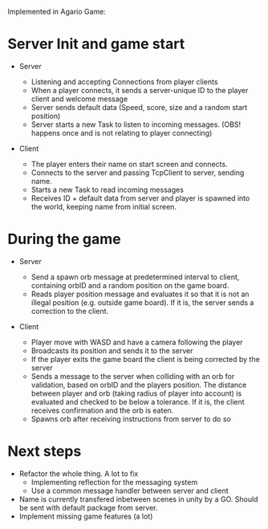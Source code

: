 Implemented in Agario Game:  

# Server Init and game start
* Server
  * Listening and accepting Connections from player clients
  * When a player connects, it sends a server-unique ID to the player client and welcome message
  * Server sends default data (Speed, score, size and a random start position)
  * Server starts a new Task to listen to incoming messages. (OBS! happens once and is not relating to player connecting)
 
* Client
  * The player enters their name on start screen and connects.
  * Connects to the server and passing TcpClient to server, sending name.
  * Starts a new Task to read incoming messages
  * Receives ID +  default data from server and player is spawned into the world, keeping name from initial screen.

# During the game
* Server
  * Send a spawn orb message at predetermined interval to client, containing orbID and a random position on the game board.
  * Reads player position message and evaluates it so that it is not an illegal position (e.g. outside game board). If it is, the server sends a correction to the client.

* Client
  * Player move with WASD and have a camera following the player
  * Broadcasts its position and sends it to the server
  * If the player exits the game board the client is being corrected by the server
  * Sends a message to the server when colliding with an orb for validation, based on orbID  and the players position. The distance between player and orb (taking radius of player into account) is evaluated and checked to be below a tolerance. If it is, the client receives confirmation and the orb is eaten.
  * Spawns orb after receiving instructions from server to do so


# Next steps
* Refactor the whole thing. A lot to fix
  * Implementing reflection for the messaging system
  * Use a common message handler between server and client
* Name is currently transfered inbetween scenes in unity by a GO. Should be sent with default package from server.
* Implement missing game features (a lot)
